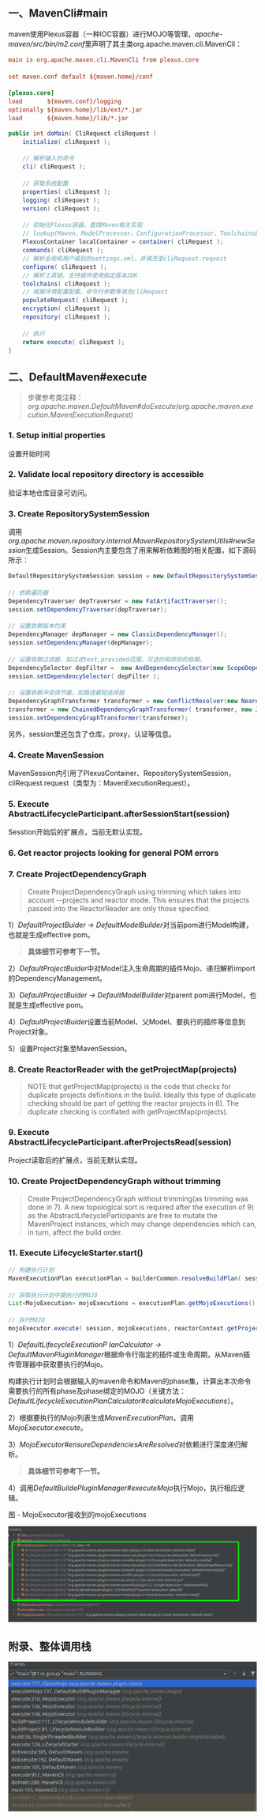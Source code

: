 ## 一、MavenCli#main

maven使用Plexus容器（一种IOC容器）进行MOJO等管理，*apache-maven/src/bin/m2.conf*里声明了其主类org.apache.maven.cli.MavenCli：

```ini
main is org.apache.maven.cli.MavenCli from plexus.core

set maven.conf default ${maven.home}/conf

[plexus.core]
load       ${maven.conf}/logging
optionally ${maven.home}/lib/ext/*.jar
load       ${maven.home}/lib/*.jar
```

```java
public int doMain( CliRequest cliRequest )
    initialize( cliRequest );

    // 解析输入的命令
    cli( cliRequest );

    // 获取系统配置
    properties( cliRequest );
    logging( cliRequest );
    version( cliRequest );

    // 初始化Plexus容器，查找Maven相关实现
    // lookup(Maven、ModelProcessor、ConfigurationProcessor、ToolchainsBuilder...)
    PlexusContainer localContainer = container( cliRequest );
    commands( cliRequest );
    // 解析全局和用户级别的settings.xml，并填充至cliRequest.request
    configure( cliRequest );
    // 解析工具链，支持插件使用指定版本JDK
    toolchains( cliRequest );
    // 根据环境配置配置、命令行参数等填充cliRequest
    populateRequest( cliRequest );
    encryption( cliRequest );
    repository( cliRequest );

    // 执行
    return execute( cliRequest );      
}
```

## 二、DefaultMaven#execute

> 步骤参考类注释：*org.apache.maven.DefaultMaven#doExecute(org.apache.maven.execution.MavenExecutionRequest)*

### 1. Setup initial properties

设置开始时间

### 2. Validate local repository directory is accessible

验证本地仓库目录可访问。

### 3. Create RepositorySystemSession

调用*org.apache.maven.repository.internal.MavenRepositorySystemUtils#newSession*生成Session。Session内主要包含了用来解析依赖图的相关配置，如下源码所示：

```java
DefaultRepositorySystemSession session = new DefaultRepositorySystemSession();

// 依赖遍历器
DependencyTraverser depTraverser = new FatArtifactTraverser();
session.setDependencyTraverser(depTraverser);

// 设置依赖版本约束
DependencyManager depManager = new ClassicDependencyManager();
session.setDependencyManager(depManager);

// 设置依赖过滤器，如过滤test,provided范围，可选的和排除的依赖。
DependencySelector depFilter =  new AndDependencySelector(new ScopeDependencySelector("test", "provided"), new OptionalDependencySelector(), new ExclusionDependencySelector());
session.setDependencySelector( depFilter );

// 设置依赖冲突调节器，如路径最短选择器
DependencyGraphTransformer transformer = new ConflictResolver(new NearestVersionSelector(), new JavaScopeSelector(), new SimpleOptionalitySelector(), new JavaScopeDeriver());
transformer = new ChainedDependencyGraphTransformer( transformer, new JavaDependencyContextRefiner() );
session.setDependencyGraphTransformer(transformer);
```

另外，session里还包含了仓库，proxy，认证等信息。

### 4. Create MavenSession

MavenSession内引用了PlexusContainer、RepositorySystemSession，cliRequest.request（类型为：MavenExecutionRequest）。

### 5. Execute AbstractLifecycleParticipant.afterSessionStart(session)

Sesstion开始后的扩展点，当前无默认实现。

### 6. Get reactor projects looking for general POM errors

### 7. Create ProjectDependencyGraph

> Create ProjectDependencyGraph using trimming which takes into account --projects and reactor mode. This ensures that the projects passed into the ReactorReader are only those specified.    

1）*DefaultProjectBuider -> DefaultModelBuilder*对当前pom进行Model构建，也就是生成effective pom。

> **具体细节可参考下一节。**

2）*DefaultProjectBuider*中对Model注入生命周期的插件Mojo、递归解析import的DependencyManagement。

3）*DefaultProjectBuider -> DefaultModelBuilder*对parent pom进行Model，也就是生成effective pom。

4）*DefaultProjectBuider*设置当前Model、父Model、要执行的插件等信息到Project对象。

5）设置Project对象至MavenSession。

### 8. Create ReactorReader with the getProjectMap(projects)

> NOTE that getProjectMap(projects) is the code that checks for duplicate projects definitions in the build. Ideally this type of duplicate checking should be part of getting the reactor projects in 6). The duplicate checking is conflated with getProjectMap(projects).    

### 9. Execute AbstractLifecycleParticipant.afterProjectsRead(session)

Project读取后的扩展点，当前无默认实现。

### 10. Create ProjectDependencyGraph without trimming

> Create ProjectDependencyGraph without trimming(as trimming was done in 7). A new topological sort is required after the execution of 9) as the AbstractLifecycleParticipants are free to mutate the MavenProject instances, which may change dependencies which can, in turn, affect the build order.    

### 11. Execute LifecycleStarter.start()

```java
// 构建执行计划
MavenExecutionPlan executionPlan = builderCommon.resolveBuildPlan( session, currentProject, taskSegment, new HashSet<Artifact>() );

// 获取执行计划中要执行的MOJO
List<MojoExecution> mojoExecutions = executionPlan.getMojoExecutions();

// 执行MOJO
mojoExecutor.execute( session, mojoExecutions, reactorContext.getProjectIndex());
```

1）*DefaultLifecycleExecutionP    lanCalculator -> DefaultMavenPluginManager*根据命令行指定的插件或生命周期，从Maven插件管理器中获取要执行的Mojo。

构建执行计划时会根据输入的maven命令和Maven的phase集，计算出本次命令需要执行的所有phase及phase绑定的MOJO（关键方法：*DefaultLifecycleExecutionPlanCalculator#calculateMojoExecutions*）。

2）根据要执行的Mojo列表生成*MavenExecutionPlan*，调用*MojoExecutor.execute*。

3）*MojoExecutor#ensureDependenciesAreResolved*对依赖进行深度递归解析。

> **具体细节可参考下一节。**

4）调用*DefaultBuildePluginManager#executeMojo*执行Mojo，执行相应逻辑。

图 - MojoExecutor接收到的mojoExecutions

<img src="pic/image-20210917210301773.png" title="" alt="image-20210917210301773" data-align="center">

## 附录、整体调用栈

<img src="pic/image-20210917202018386-1643093717274.png" title="" alt="image-20210917202018386" data-align="center">
